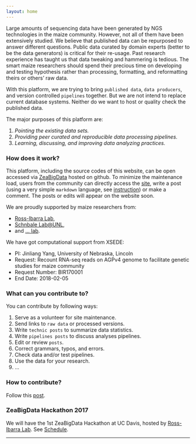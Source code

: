 ```yaml
---
layout: home
---
```



Large amounts of sequencing data have been generated by NGS technologies in the maize community.
However, not all of them have been extensively studied. We believe that published data can be repurposed to answer different questions. Public data curated by domain experts (better to be the data generators) is critical for their re-usage. Past research experience has taught us that data tweaking and hammering is tedious. The smart maize researchers should spend their precious time on developing and testing hypothesis rather than processing, formatting, and reformatting theirs or others’ raw data.

With this platform, we are trying to bring `published data`, `data producers`, and version controlled `pipelines` together.
But we are not intend to replace current database systems. Neither do we want to host or quality check the published data.  

The major purposes of this platform are:  

1. *Pointing the existing data sets.*   
2. *Providing peer curated and reproducible data processing pipelines.*   
3. *Learning, discussing, and improving data analyzing practices.*


### How does it work?

This platform, including the source codes of this website, can be open accessed via  [ZeaBigData](https://github.com/ZeaBigData) hosted on github.
To minimize the maintenance load, users from the community can directly access the [site](https://github.com/ZeaBigData/ZeaBigData.github.io),
write a post (using a very simple `markdown` language, see [instruction](https://zeabigdata.github.io/2016/10/contribute/)) or make a comment.
The posts or edits will appear on the website soon.


We are proudly supported by maize researchers from:  
- [Ross-Ibarra Lab](http://www.rilab.org/),   
- [Schnbale Lab@UNL](http://www.schnablelab.org/),  
- and [... lab]().  

We have got computational support from XSEDE:  
- PI: Jinliang Yang, University of Nebraska, Lincoln  
- Request: Recount RNA-seq reads on AGPv4 genome to facilitate genetic studies for maize community  
- Request Number: BIR170001  
- End Date: 2018-02-05    


### What can you contribute to?

You can contribute by following ways:

1. Serve as a volunteer for site maintenance.
2. Send links to `raw data` or processed versions.  
3. Write `technic posts` to summarize data statistics.  
4. Write `pipelines posts` to discuss analyses pipelines.  
5. Edit or review `posts`.  
6. Correct grammars, typos, and errors.   
7. Check data and/or test pipelines.  
8. Use the data for your research.  
9. ...  

### How to contribute?

Follow this [post](http://zeabigdata.org/2016/10/contribute/).

### ZeaBigData Hackathon 2017

We will have the 1st ZeaBigData Hackathon at UC Davis, hosted by [Ross-Ibarra Lab](http://www.rilab.org/). See [Schedule](hack2017/index.html).

---
